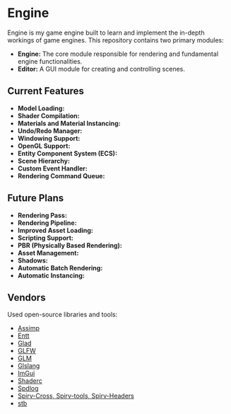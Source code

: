 # Engine

Engine is my game engine built to learn and implement the in-depth workings of game engines. This repository contains two primary modules:

- **Engine:** The core module responsible for rendering and fundamental engine functionalities.
- **Editor:** A GUI module for creating and controlling scenes.

## Current Features

- **Model Loading:**
- **Shader Compilation:**
- **Materials and Material Instancing:**
- **Undo/Redo Manager:**
- **Windowing Support:**
- **OpenGL Support:**
- **Entity Component System (ECS):**
- **Scene Hierarchy:**
- **Custom Event Handler:**
- **Rendering Command Queue:**

## Future Plans

- **Rendering Pass:**
- **Rendering Pipeline:**
- **Improved Asset Loading:**
- **Scripting Support:**
- **PBR (Physically Based Rendering):**
- **Asset Management:**
- **Shadows:**
- **Automatic Batch Rendering:**
- **Automatic Instancing:** 

## Vendors

Used open-source libraries and tools:

- [Assimp](https://github.com/assimp/assimp)
- [Entt](https://github.com/skypjack/entt)
- [Glad](https://github.com/Dav1dde/glad)
- [GLFW](https://www.glfw.org/)
- [GLM](https://github.com/g-truc/glm)
- [Glslang](https://github.com/KhronosGroup/glslang)
- [ImGui](https://github.com/ocornut/imgui)
- [Shaderc](https://github.com/google/shaderc)
- [Spdlog](https://github.com/gabime/spdlog)
- [Spirv-Cross, Spirv-tools, Spirv-Headers](https://github.com/KhronosGroup/SPIRV-Cross)
- [stb](https://github.com/nothings/stb)
